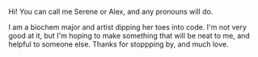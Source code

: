 Hi! You can call me Serene or Alex, and any pronouns will do.

I am a biochem major and artist dipping her toes into code. I'm not very good at it, but I'm hoping to make something that will be neat to me, and helpful to someone else. Thanks for stoppping by, and much love.
